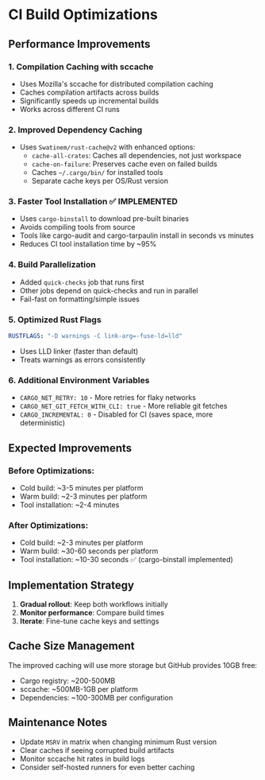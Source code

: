 # CI Build Optimizations

## Performance Improvements

### 1. **Compilation Caching with sccache**
- Uses Mozilla's sccache for distributed compilation caching
- Caches compilation artifacts across builds
- Significantly speeds up incremental builds
- Works across different CI runs

### 2. **Improved Dependency Caching**
- Uses `Swatinem/rust-cache@v2` with enhanced options:
  - `cache-all-crates`: Caches all dependencies, not just workspace
  - `cache-on-failure`: Preserves cache even on failed builds
  - Caches `~/.cargo/bin/` for installed tools
  - Separate cache keys per OS/Rust version

### 3. **Faster Tool Installation** ✅ IMPLEMENTED
- Uses `cargo-binstall` to download pre-built binaries
- Avoids compiling tools from source
- Tools like cargo-audit and cargo-tarpaulin install in seconds vs minutes
- Reduces CI tool installation time by ~95%

### 4. **Build Parallelization**
- Added `quick-checks` job that runs first
- Other jobs depend on quick-checks and run in parallel
- Fail-fast on formatting/simple issues

### 5. **Optimized Rust Flags**
```yaml
RUSTFLAGS: "-D warnings -C link-arg=-fuse-ld=lld"
```
- Uses LLD linker (faster than default)
- Treats warnings as errors consistently

### 6. **Additional Environment Variables**
- `CARGO_NET_RETRY: 10` - More retries for flaky networks
- `CARGO_NET_GIT_FETCH_WITH_CLI: true` - More reliable git fetches
- `CARGO_INCREMENTAL: 0` - Disabled for CI (saves space, more deterministic)

## Expected Improvements

### Before Optimizations:
- Cold build: ~3-5 minutes per platform
- Warm build: ~2-3 minutes per platform
- Tool installation: ~2-4 minutes

### After Optimizations:
- Cold build: ~2-3 minutes per platform
- Warm build: ~30-60 seconds per platform
- Tool installation: ~10-30 seconds ✅ (cargo-binstall implemented)

## Implementation Strategy

1. **Gradual rollout**: Keep both workflows initially
2. **Monitor performance**: Compare build times
3. **Iterate**: Fine-tune cache keys and settings

## Cache Size Management

The improved caching will use more storage but GitHub provides 10GB free:
- Cargo registry: ~200-500MB
- sccache: ~500MB-1GB per platform
- Dependencies: ~100-300MB per configuration

## Maintenance Notes

- Update `MSRV` in matrix when changing minimum Rust version
- Clear caches if seeing corrupted build artifacts
- Monitor sccache hit rates in build logs
- Consider self-hosted runners for even better caching